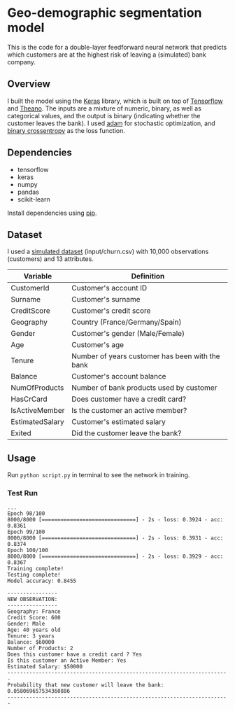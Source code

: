 # Geo-demographic segmentation model

This is the code for a double-layer feedforward neural network that predicts which customers are at the highest risk of leaving a (simulated) bank company. 

## Overview

I built the model using the [Keras](https://keras.io/) library, which is built on top of [Tensorflow](https://www.tensorflow.org/) and [Theano](http://deeplearning.net/software/theano/). The inputs are a mixture of numeric, binary, as well as categorical values, and the output is binary (indicating whether the customer leaves the bank). I used [adam](https://arxiv.org/pdf/1412.6980.pdf) for stochastic optimization, and [binary crossentropy](http://heliosphan.org/cross-entropy.html) as the loss function.

## Dependencies

- tensorflow
- keras
- numpy
- pandas
- scikit-learn

Install dependencies using [pip](https://pip.pypa.io/en/stable/).

## Dataset
I used a [simulated dataset](https://www.superdatascience.com/deep-learning/) (input/churn.csv) with 10,000 observations (customers) and 13 attributes.

| Variable  | Definition |
| ------------- | ------------- |
| CustomerId  | Customer's account ID  |
| Surname  | Customer's surname  |
| CreditScore  | Customer's credit score  |
| Geography  | Country (France/Germany/Spain)  |
| Gender  | Customer's gender (Male/Female)  |
| Age  | Customer's age  |
| Tenure  | Number of years customer has been with the bank  |
| Balance  | Customer's account balance  |
| NumOfProducts  | Number of bank products used by customer  |
| HasCrCard  | Does customer have a credit card?  |
| IsActiveMember  | Is the customer an active member?  |
| EstimatedSalary  | Customer's estimated salary  |
| Exited  | Did the customer leave the bank? |

## Usage
Run `python script.py` in terminal to see the network in training.

### Test Run
```
...
Epoch 98/100
8000/8000 [==============================] - 2s - loss: 0.3924 - acc: 0.8361     
Epoch 99/100
8000/8000 [==============================] - 2s - loss: 0.3931 - acc: 0.8374     
Epoch 100/100
8000/8000 [==============================] - 2s - loss: 0.3929 - acc: 0.8367     
Training complete!
Testing complete!
Model accuracy: 0.8455

----------------
NEW OBSERVATION:
----------------
Geography: France
Credit Score: 600
Gender: Male
Age: 40 years old
Tenure: 3 years
Balance: $60000
Number of Products: 2
Does this customer have a credit card ? Yes
Is this customer an Active Member: Yes
Estimated Salary: $50000
-----------------------------------------------------------------------
Probability that new customer will leave the bank: 0.058069657534360886
-----------------------------------------------------------------------
```
